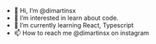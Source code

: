 - 👋 Hi, I’m @dimartinsx
- 👀 I’m interested in learn about code.
- 🌱 I’m currently learning React, Typescript
- 📫 How to reach me @dimartinsx on instagram

<!---
dimartinsx/dimartinsx is a ✨ special ✨ repository because its `README.md` (this file) appears on your GitHub profile.
You can click the Preview link to take a look at your changes.
--->
